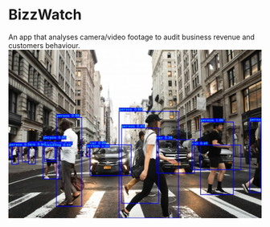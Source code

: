 # BizzWatch
An app that analyses camera/video footage to audit business revenue and customers behaviour.
![Project Cover](objdet.jpg)


